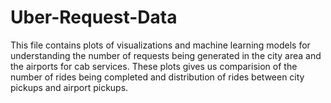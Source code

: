# Uber-Request-Data
This file contains plots of visualizations and machine learning models for understanding the number of requests being generated in the city area and the airports for cab services. 
These plots gives us comparision of the number of rides being completed and distribution of rides between city pickups and airport pickups.

